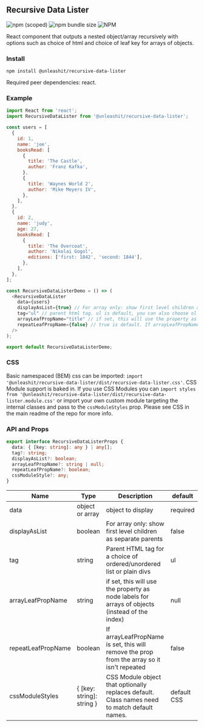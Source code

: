## Recursive Data Lister

![npm (scoped)](https://img.shields.io/npm/v/@unleashit/recursive-data-lister.svg)
![npm bundle size](https://img.shields.io/bundlephobia/minzip/@unleashit/recursive-data-lister.svg)
![NPM](https://img.shields.io/npm/l/@unleashit/recursive-data-lister.svg)

React component that outputs a nested object/array recursively with options such as choice of html and choice of leaf key for arrays of objects.

### Install

```
npm install @unleashit/recursive-data-lister
```

Required peer dependencies: react.

### Example

```javascript
import React from 'react';
import RecursiveDataLister from '@unleashit/recursive-data-lister';

const users = [
  {
    id: 1,
    name: 'joe',
    booksRead: [
      {
        title: 'The Castle',
        author: 'Franz Kafka',
      },
      {
        title: 'Waynes World 2',
        author: 'Mike Meyers IV',
      },
    ],
  },
  {
    id: 2,
    name: 'judy',
    age: 27,
    booksRead: [
      {
        title: 'The Overcoat',
        author: 'Nikolai Gogol',
        editions: ['first: 1842', 'second: 1844'],
      },
    ],
  },
];

const RecursiveDataListerDemo = () => (
  <RecursiveDataLister
    data={users}
    displayAsList={true} // For array only: show first level children as separate parents. False is default (outputs as a single top level object)
    tag="ul" // parent html tag. ul is default, you can also choose ol or div
    arrayLeafPropName="title" // if set, this will use the property as node labels for arrays of objects (instead of the index). Careful with this, it only works with one property!
    repeatLeafPropName={false} // true is default. If arrayLeafPropName is set, this will remove the prop from the array so it isn't repeated
  />
);

export default RecursiveDataListerDemo;
```

### CSS

Basic namespaced (BEM) css can be imported: `import '@unleashit/recursive-data-lister/dist/recursive-data-lister.css'`. CSS Module support is baked in. If you use CSS Modules you can `import styles from '@unleashit/recursive-data-lister/dist/recursive-data-lister.module.css'` or import your own custom module targeting the internal classes and pass to the `cssModuleStyles` prop. Please see CSS in the main readme of the repo for more info.

### API and Props

```typescript
export interface RecursiveDataListerProps {
  data: { [key: string]: any } | any[];
  tag?: string;
  displayAsList?: boolean;
  arrayLeafPropName?: string | null;
  repeatLeafPropName?: boolean;
  cssModuleStyle?: any;
}
```

| Name               | Type                      | Description                                                                                    | default     |
| ------------------ | ------------------------- | ---------------------------------------------------------------------------------------------- | ----------- |
| data               | object or array           | object to display                                                                              | required    |
| displayAsList      | boolean                   | For array only: show first level children as separate parents                                  | false       |
| tag                | string                    | Parent HTML tag for a choice of ordered/unordered list or plain divs                           | ul          |
| arrayLeafPropName  | string                    | if set, this will use the property as node labels for arrays of objects (instead of the index) | null        |
| repeatLeafPropName | boolean                   | If arrayLeafPropName is set, this will remove the prop from the array so it isn't repeated     | false       |
| cssModuleStyles    | { [key: string]: string } | CSS Module object that optionally replaces default. Class names need to match default names.   | default CSS |
